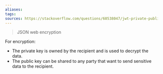 ```yaml
---
aliases: 
tags: 
sources: https://stackoverflow.com/questions/60538047/jwt-private-public-key-confusion
---
```


> JSON web encryption

For encryption:
- The private key is owned by the recipient and is used to decrypt the data.
- The public key can be shared to any party that want to send sensitive data to the recipient.